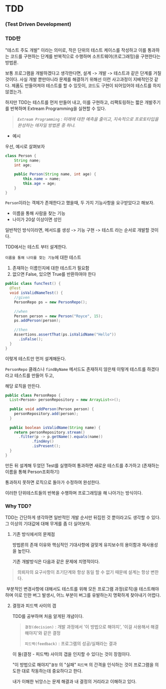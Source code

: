# TDD

### (Test Driven Development)

### TDD란

"테스트 주도 개발" 이라는 의미로, 작은 단위의 테스트 케이스를 작성하고 이를 통과하는 코드를 구현하는 단계를 반복적으로 수행하며 소프트웨어(프로그래밍)을 구현한다는 방법론.

보통 프로그램을 개발하겠다고 생각한다면, 설계 -> 개발 -> 테스트과 같은 단계를 거칠 것이다. 사실 개발 뿐만아니라 문제를 해결하기 위해선 이런 사고과정이 지배적인것 같다. 제품도 만들어져야 테스트를 할 수 있듯이, 코드도 구현이 되어있어야 테스트를 하지 않겠는가.

하지만 TDD는 테스트를 먼저 만들어 내고, 이를 구현하고, 리팩토링하는 짧은 개발주기를 반복하며 Extream Programming을 실현할 수 있다.

>*`Extream Programming` : 미래에 대한 예측을 줄이고, 지속적으로 프로토타입을 완성하는 애자일 방법론 중 하나.*



- 예시

우선, 예시로 살펴보자

```java
class Person {
	String name;
	int age;

	public Person(String name, int age) {
		this.name = name;
		this.age = age;
	}
}
```

`Person`이라는 객체가 존재한다고 했을때, 두 가지 기능사항을 요구받았다고 해보자.

- 이름을 통해 사람을 찾는 기능
- 나이가 20살 이상이면 성인

일반적인 방식이라면, 메서드를 생성 -> 기능 구현 -> 테스트 라는 순서로 개발할 것이다.

TDD에서는 테스트 부터 설계한다.

`이름을 통해 나이를 찾는 기능`에 대한 테스트

1. 존재하는 이름인지에 대한 테스트가 필요함
2. 없으면 False, 있으면 True를 반환하여야 한다

```java
public class funcTest() {
  @Test
  void isValidNameTest() {
    //given
    PersonRepo ps = new PersonRepo();
    
    //when
    Person person = new Person("Royce", 15);
    ps.addPerson(person);
      
    //then
    Assertions.assertThat(ps.isValidName("Hello"))
      .isFalse();
  }
}
```

이렇게 테스트만 먼저 설계해둔다.

`PersonRepo` 클래스나 `findByName` 메서드도 존재하지 않은채 이렇게 테스트를 하겠다라고 테스트를 만들어 두고,

해당 로직을 만든다.

```java
public class PersonRepo {
  List<Person> personRepository = new ArrayList<>();
  
  public void addPerson(Person person) {
    personRepository.add(person);
  }
  
  public boolean isValidName(String name) {
    return personRepository.stream()
      .filter(p -> p.getName().equals(name))
			.findAny()
			.isPresent();
  }
}
```

 만든 뒤 설계해 두었던 Test를 실행하여 통과하면 새로운 테스트를 추가하고
(존재하는 이름을 통해 Person조회하기) 

통과하지 못하면 로직으로 돌아가 수정하여 완성한다.

이러한 단위테스트들의 반복을 수행하며 프로그래밍을 해 나아가는 방식이다.


### Why TDD?

TDD는 간단하게 생각하면 일반적인 개발 순서만 뒤집힌 것 뿐이라고도 생각할 수 있다. 그 이상의 기대값에 대해 무게를 좀 더 실어보자.

1. 기존 방식에서의 문제점

   방법론의 존재 이유와 핵심적인 기대사항에 걸맞게 유지보수의 용이함과 재사용성을 높인다.

   기존 개발방식은 다음과 같은 문제에 치명적이다.

> 의뢰자의 요구사항이 초기단계와 항상 동일 할 수 없기 때문에 설계는 항상 변한다.

​	부분적인 변경사항에 대해서도 테스트를 위해 모든 프로그램 과정(로직)을 테스트해야하며 	이로 인한 버그 발생시, 어느 부분이 버그를 유발하는지 명확하게 찾아내기 어렵다.

2. 결정과 피드백 사이의 갭

   TDD를 공부하며 처음 알게된 개념이다.

   >`결정(decision)` : 개발 과정에서 '이 방법으로 해야지', '이걸 사용해서 해결해야지'와 같은 결정
   >
   >`피드백(feedback)` : 프로그램의 성공/실패라는 결과 

   이 둘(결정 - 피드백) 사이의 갭을 인지할 수 있다는 것이 장점이다.

   "이 방법으로 해야지"`결정` 의 "실패"  `피드백` 의 간격을 인식하는 것이 프로그램을 의도한 대로 작동하는데 중요하다고 한다.

   내가 이해한 뉘앙스는 문제 해결과 내 결정의 거리라고 이해하고 있다.

   

   